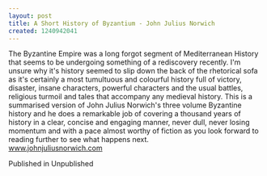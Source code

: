 ```yaml
---
layout: post
title: A Short History of Byzantium - John Julius Norwich
created: 1240942041
---
```

The Byzantine Empire was a long forgot segment of Mediterranean History that seems to be undergoing something of a rediscovery recently. I'm unsure why it's history seemed to slip down the back of the rhetorical sofa as it's certainly a most tumultuous and colourful history full of victory, disaster, insane characters, powerful characters and the usual battles, religious turmoil and tales that accompany any medieval history. This is a summarised version of John Julius Norwich's three volume Byzantine history and he does a remarkable job of covering a thousand years of history in a clear, concise and engaging manner, never dull, never losing momentum and with a pace almost worthy of fiction as you look forward to reading further to see what happens next.<br><a href=http://www.johnjuliusnorwich.com>www.johnjuliusnorwich.com</a>
<p>Published in Unpublished</p>
